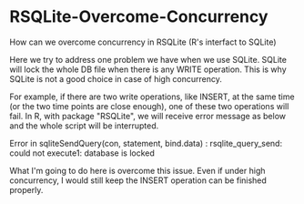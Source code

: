 # RSQLite-Overcome-Concurrency
How can we overcome concurrency in RSQLite (R's interfact to SQLite)


Here we try to address one problem we have when we use SQLite. SQLite will lock the whole DB file when there is any WRITE operation. This is why SQLite is not a good choice in case of high concurrency.

For example, if there are two write operations, like INSERT, at the same time (or the two time points are close enough), one of these two operations will fail. In R, with package "RSQLite", we will receive error message as below and the whole script will be interrupted.


Error in sqliteSendQuery(con, statement, bind.data) : 
  rsqlite_query_send: could not execute1: database is locked


What I'm going to do here is overcome this issue. Even if under high concurrency, I would still keep the INSERT operation can be finished properly.

